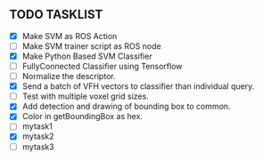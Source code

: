 ## TODO TASKLIST
- [x]   Make SVM as ROS Action
- [ ]   Make SVM trainer script as ROS node
- [X]   Make Python Based SVM Classifier
- [ ]   FullyConnected Classifier using Tensorflow
- [ ]   Normalize the descriptor.
- [x]   Send a batch of VFH vectors to classifier than individual query.
- [ ]   Test with multiple voxel grid sizes.
- [x]   Add detection and drawing of bounding box to common.
- [X]   Color in getBoundingBox as hex.
- [ ] mytask1
- [x] mytask2
- [ ] mytask3
